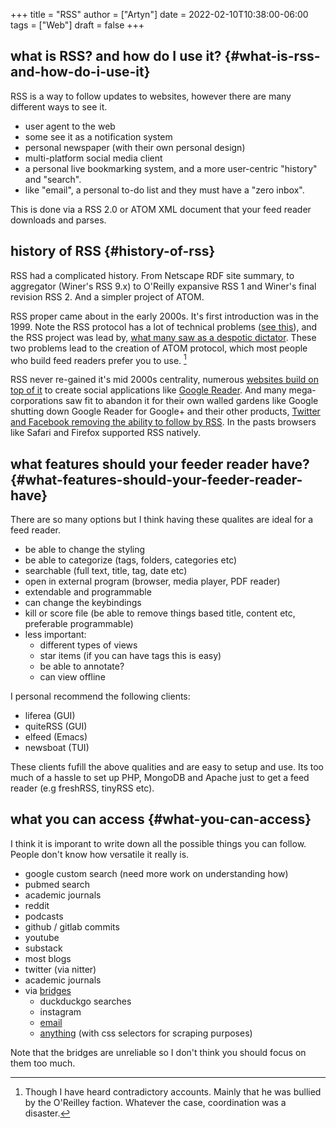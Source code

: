 +++
title = "RSS"
author = ["Artyn"]
date = 2022-02-10T10:38:00-06:00
tags = ["Web"]
draft = false
+++

## what is RSS? and how do I use it? {#what-is-rss-and-how-do-i-use-it}

RSS is a way to follow updates to websites, however there are many different ways to see it.

-   user agent to the web
-   some see it as a notification system
-   personal newspaper (with their own personal design)
-   multi-platform social media client
-   a personal live bookmarking system, and a more user-centric "history" and "search".
-   like "email", a personal to-do list and they must have a "zero inbox".

This is done via a RSS 2.0 or ATOM XML document that your feed reader downloads and parses.


## history of RSS {#history-of-rss}

RSS had a complicated history. From Netscape RDF site summary, to aggregator (Winer's RSS 9.x) to O'Reilly expansive RSS 1 and Winer's final revision RSS 2. And a simpler project of ATOM.

RSS proper came about in the early 2000s. It's first introduction was in the 1999. Note the RSS protocol has a lot of technical problems ([see this](https://nullprogram.com/blog/2013/09/23/)), and the RSS project was lead by, [what many saw as a despotic dictator](http://www.smashcompany.com/technology/rss-has-been-damaged-by-in-fighting-among-those-who-advocate-for-it). These two problems lead to the creation of ATOM protocol, which most people who build feed readers prefer you to use.&nbsp;[^fn:1]

RSS never re-gained it's mid 2000s centrality, numerous [websites build on top of it](https://mattmower.com/2021/08/02/what-we-lost/) to create social applications like [Google Reader](https://www.ripgooglereader.com/). And many mega-corporations saw fit to abandon it for their own walled gardens like Google shutting down Google Reader for Google+ and their other products, [Twitter and Facebook removing the ability to follow by RSS](https://web.archive.org/web/20110602013236/http://www.staynalive.com/2011/05/twitter-and-facebook-both-quietly-kill.html?q=1). In the pasts browsers like Safari and Firefox supported RSS natively.


## what features should your feeder reader have? {#what-features-should-your-feeder-reader-have}

There are so many options but I think having these qualites are ideal for a feed reader.

-   be able to change the styling
-   be able to categorize (tags, folders, categories etc)
-   searchable (full text, title, tag, date etc)
-   open in external program (browser, media player, PDF reader)
-   extendable and programmable
-   can change the keybindings
-   kill or score file (be able to remove things based title, content etc, preferable programmable)
-   less important:
    -   different types of views
    -   star items (if you can have tags this is easy)
    -   be able to annotate?
    -   can view offline

I personal recommend the following clients:

-   liferea (GUI)
-   quiteRSS (GUI)
-   elfeed (Emacs)
-   newsboat (TUI)

These clients fufill the above qualities and are easy to setup and use. Its too much of a hassle to set up PHP, MongoDB and Apache just to get a feed reader (e.g freshRSS, tinyRSS etc).


## what you can access {#what-you-can-access}

I think it is imporant to write down all the possible things you can follow. People don't know how versatile it really is.

-   google custom search (need more work on understanding how)
-   pubmed search
-   academic journals
-   reddit
-   podcasts
-   github / gitlab commits
-   youtube
-   substack
-   most blogs
-   twitter (via nitter)
-   academic journals
-   via [bridges](https://github.com/RSS-Bridge/rss-bridge/tree/master/bridges)
    -   duckduckgo searches
    -   instagram
    -   [email](https://github.com/remko/atomail)
    -   [anything](https://createfeed.fivefilters.org/) (with css selectors for scraping purposes)

Note that the bridges are unreliable so I don't think you should focus on them too much.

[^fn:1]: Though I have heard contradictory accounts. Mainly that he was bullied by the O'Reilley faction. Whatever the case, coordination was a disaster.